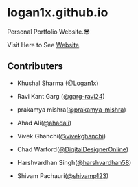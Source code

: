 # logan1x.github.io
Personal Portfolio Website.😎

Visit Here to See [Website](https://logan1x.github.io).

## Contributers

- Khushal Sharma ([@Logan1x](https://github.com/Logan1x))

- Ravi Kant Garg ([@garg-ravi24](https://github.com/garg-ravi24))

- prakamya mishra([@prakamya-mishra](https://github.com/prakamya-mishra))

- Ahad Ali([@ahadali](https://github.com/ahadali))

- Vivek Ghanchi([@vivekghanchi](https://github.com/vivekghanchi))

- Chad Warford([@DigitalDesignerOnline](https://github.com/DigitalDesignerOnline))

- Harshvardhan Singh([@harshvardhan58](https://github.com/harshvardhan58))

- Shivam Pachauri([@shivamp123](https://github.com/shivamp123))

